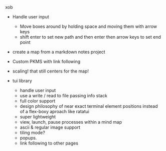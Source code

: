 xob
- Handle user input
	- Move boxes around by holding space and moving them with arrow keys
	- shift enter to set new path and then enter then arrow keys to set
		end point
- create a map from a markdown notes project
- Custom PKMS with link following
- scaling! that still centers for the map!

- tui library
	- handle user input
	- use a write / read to file passing info stack
	- full color support
	- design philosophy of near exact terminal element positions
		instead of a flex-boxy aproach like ratatui
	- super lightweight
	- view, launch, pause processes within a mind map
	- ascii & regular image support
	- tiling mode?
	- popups.
	- link following to other pages
